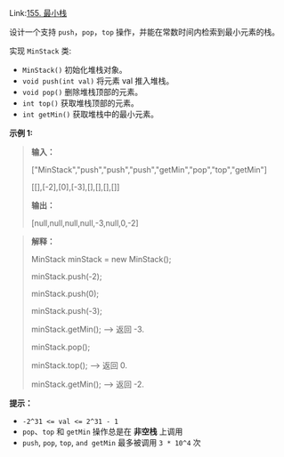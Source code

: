 Link:[155. 最小栈](https://leetcode.cn/problems/min-stack/)

设计一个支持 `push`，`pop`，`top` 操作，并能在常数时间内检索到最小元素的栈。

实现 `MinStack` 类:

- `MinStack()` 初始化堆栈对象。
- `void push(int val)` 将元素 val 推入堆栈。
- `void pop()` 删除堆栈顶部的元素。
- `int top()` 获取堆栈顶部的元素。
- `int getMin()` 获取堆栈中的最小元素。

**示例 1:**

> **输入：**
>
> ["MinStack","push","push","push","getMin","pop","top","getMin"]
>
> [[],[-2],[0],[-3],[],[],[],[]]
>
> **输出：**
>
> [null,null,null,null,-3,null,0,-2]

> **解释：**
>
> MinStack minStack = new MinStack();
>
> minStack.push(-2);
>
> minStack.push(0);
>
> minStack.push(-3);
>
> minStack.getMin(); --> 返回 -3.
>
> minStack.pop();
>
> minStack.top(); --> 返回 0.
>
> minStack.getMin(); --> 返回 -2.

**提示：**

- `-2^31 <= val <= 2^31 - 1`
- `pop`、`top` 和 `getMin` 操作总是在 **非空栈** 上调用
- `push`, `pop`, `top`, `and getMin` 最多被调用 `3 * 10^4` 次
